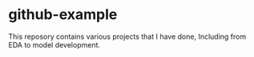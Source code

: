 # github-example
This reposory contains various projects that I have done, Including from EDA to model development.
